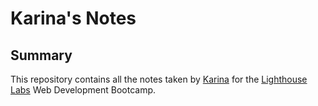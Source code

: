 # Karina's Notes 
## Summary 

This repository contains all the notes taken by [Karina](https://github.com/Syransong) for the [Lighthouse Labs](https://www.lighthouselabs.ca/) Web Development Bootcamp.  